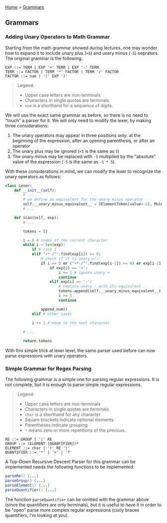 [Home](../README.md) > [Grammars](grammars.md)

## Grammars

### Adding Unary Operators to Math Grammar
Starting from the math grammar showed during lectures, one may wonder how to expand it to include unary plus (`+5`) and unary minus (`-5`) oeprators.
The original grammar is the following:
```plaintext
EXP ::= TERM | EXP '+' TERM | EXP '-' TERM
TERM ::= FACTOR | TERM '*' FACTOR | TERM '/' FACTOR
FACTOR ::= num | '(' EXP ')'
````
> Legend:
> - Upper case letters are non-terminals
> - Characters in single quotes are terminals
> - `num` is a shorthand for a sequence of digits.

We will use the exact same grammar as before, so there is no need to "touch" a parser for it. We will only need to modify the lexer, by making three considerations:
1. The unary operators may appear in three positions only: at the beginning of the expression, after an opening parenthesis, or after an operator
2. The unary plus may be ignored (`+5` is the same as `5`)
3. The unary minus may be replaced with `-1` multiplied by the "absolute" value of the expression (`-5` is the same as `-1 * 5`).

With these considerations in mind, we can modify the lexer to recognize the unary operators as follows:
```python
class Lexer:
    def __init__(self):
        # ...
        # we define an equivalent for the unary minus operator
        self.__unary_minus_equivalent__ = [ElementToken(value=-1), MulOp()]
        # ...

    def scan(self, exp):
        # ...

        tokens = []

        i = 0 # index of the current character
        while i < len(exp):
            if # case 1 ...
            elif "+*-/^".find(exp[i]) >= 0:
                # check if it is unary +/-
                if i == 0 or ("+*-/^".find(exp[i-1]) >= 0) or exp[i-1] == '(':
                    if exp[i] == '+':
                        i += 1 # ignore unary +
                        continue
                    elif exp[i] == '-':
                        # replace unary - with its equivalent
                        tokens.append(self.__unary_minus_equivalent__)
                        i += 1
                        continue

                append_num()
            elif # other cases

            i += 1 # move to the next character
        
        # ...

        return tokens
```

With this simple trick at lexer level, the same parser used before can now parse expressions with unary operators.


### Simple Grammar for Regex Parsing
The following grammar is a simple one for parsing regular expressions. It is not complete, but it is enough to parse simple regular expressions.
> Legend:
> - Upper case letters are non-terminals
> - Characters in single quotes are terminals
> - `char` is a shorthand for any character
> - Square brackets indicate optional elements
> - Parentheses indicate grouping
> - `*` means zero or more repetitions of the previous.
```plaintext
RE ::= GROUP | '|' RE
GROUP ::= (ELEMENT [QUANTIFIER])*
ELEMENT ::= char | '(' RE ')'
QUANTIFIER ::= '*' | '+' | '?'
```

A Top-Down Recursive Descent Parser for this grammar can be implemented needs the following functions to be implemented:
```java
parseRe() {...}
parseGroup() {...}
parseElement() {...}
parseQuantifier() {...}
```

The function `parseQuantifier` can be omitted with the grammar above (since the quantifiers are only terminals), but it is useful to have it in order to be "open" parse more complex regular expressions (curly braces quantifiers, I'm looking at you).
